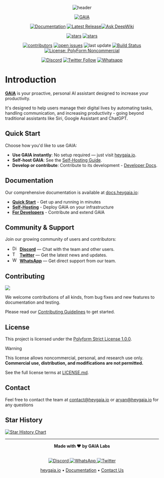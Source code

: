 <div align="center">

<img alt="header" src="https://github.com/user-attachments/assets/8a4556e8-29e9-4b23-a7ee-39e7b3883207" /> <br/>

<!--TODO: replace workflows-insane with master branch -->

[![GAIA](https://img.shields.io/endpoint?url=https://raw.githubusercontent.com/heygaia/gaia/refs/heads/feat/workflows-insane/frontend/public/badge.json)](https://heygaia.io)

[![Documentation](https://img.shields.io/badge/Documentation-00bbff?style=flat&logo=gitbook&logoColor=white)](https://docs.heygaia.io) [![Latest Release](https://img.shields.io/github/v/release/heygaia/gaia?color=00bbff)](https://github.com/heygaia/gaia/releases)[![Ask DeepWiki](https://deepwiki.com/badge.svg)](https://deepwiki.com/heygaia/gaia)

[![stars](https://img.shields.io/github/stars/heygaia/gaia)](https://github.com/heygaia/gaia/stargazers) [![stars](https://img.shields.io/github/forks/heygaia/gaia)](https://github.com/heygaia/gaia/forks)

[![contributors](https://img.shields.io/github/contributors/heygaia/gaia)](https://github.com/heygaia/gaia/graphs/contributors) [![open issues](https://img.shields.io/github/issues/heygaia/gaia)](https://github.com/heygaia/gaia/issues/) ![last update](https://img.shields.io/github/commit-activity/m/heygaia/gaia) [![Build Status](https://img.shields.io/badge/build-passing-brightgreen)](https://github.com/heygaia/gaia) [![License: PolyForm Noncommercial](https://img.shields.io/badge/License-PolyForm%20Strict-red.svg)](https://polyformproject.org/licenses/noncommercial-1.0.0/)

[![Discord](https://discord-live-members-count-badge.vercel.app/api/discord-members?guildId=585464664650022914&color=5c6af3&label=Discord)](https://discord.heygaia.io) [![Twitter Follow](https://img.shields.io/twitter/follow/_heygaia?style=social)](https://x.com/intent/user?screen_name=_heygaia) [![Whatsapp](https://img.shields.io/badge/WhatsApp-25D366?logo=whatsapp&logoColor=fff&style=flat)](https://whatsapp.heygaia.io)

</div>

# Introduction

<b>[GAIA](https://heygaia.io)</b> is your proactive, personal AI assistant designed to increase your productivity.

It's designed to help users manage their digital lives by automating tasks, handling communication, and increasing productivity - going beyond traditional assistants like Siri, Google Assistant and ChatGPT.

## Quick Start

Choose how you'd like to use GAIA:

- **Use GAIA instantly**: No setup required — just visit [heygaia.io](https://heygaia.io).
- **Self-host GAIA**: See the [Self-Hosting Guide](https://docs.heygaia.io/self-hosting/overview).
- **Develop or contribute**: Contribute to its development - [Developer Docs](https://docs.heygaia.io/developers/development-setup).

## Documentation

Our comprehensive documentation is available at [docs.heygaia.io](https://docs.heygaia.io):

- **[Quick Start](https://docs.heygaia.io/quick-start)** - Get up and running in minutes
- **[Self-Hosting](https://docs.heygaia.io/self-hosting/overview)** - Deploy GAIA on your infrastructure
- **[For Developers](https://docs.heygaia.io/developers/introduction)** - Contribute and extend GAIA

## Community & Support

Join our growing community of users and contributors:

- <img src="https://cdn.simpleicons.org/discord/5865F2" alt="Discord" width="16" /> &nbsp;**[Discord](https://discord.heygaia.io)** — Chat with the team and other users.
- <img src="https://cdn.simpleicons.org/x/ffffff" alt="Twitter" width="16" /> &nbsp;**[Twitter](https://twitter.com/_heygaia)** — Get the latest news and updates.
- <img src="https://cdn.simpleicons.org/whatsapp/25D366" alt="WhatsApp" width="16" /> &nbsp;**[WhatsApp](https://whatsapp.heygaia.io)** — Get direct support from our team.

## Contributing

<a href="https://github.com/heygaia/gaia/graphs/contributors">
  <img src="https://contrib.rocks/image?repo=heygaia/gaia" />
</a>

We welcome contributions of all kinds, from bug fixes and new features to documentation and testing.

Please read our [Contributing Guidelines](https://docs.heygaia.io/developers/contributing) to get started.

## License

This project is licensed under the [Polyform Strict License 1.0.0](https://polyformproject.org/licenses/strict/1.0.0/).

> [!WARNING]
> This license allows noncommercial, personal, and research use only.
> **Commercial use, distribution, and modifications are not permitted.**

See the full license terms at [LICENSE.md](LICENSE.md).

## Contact

Feel free to contact the team at contact@heygaia.io or aryan@heygaia.io for any questions

## Star History

<a href="https://www.star-history.com/#heygaia/gaia&Date">
 <picture>
   <source media="(prefers-color-scheme: dark)" srcset="https://api.star-history.com/svg?repos=heygaia/gaia&type=Date&theme=dark" />
   <source media="(prefers-color-scheme: light)" srcset="https://api.star-history.com/svg?repos=heygaia/gaia&type=Date" />
   <img alt="Star History Chart" src="https://api.star-history.com/svg?repos=heygaia/gaia&type=Date" />
 </picture>
</a>

---

<div align="center">
  <strong>Made with ❤️ by GAIA Labs</strong>
  <br>
  <br>
   <p>
    <a href="https://discord.heygaia.io">
      <img src="https://img.shields.io/badge/-Discord-5865F2?style=flat&logo=discord&logoColor=white" alt="Discord" />
    </a>
    <a href="https://whatsapp.heygaia.io">
      <img src="https://img.shields.io/badge/-WhatsApp-25D366?style=flat&logo=whatsapp&logoColor=white" alt="WhatsApp" />
    </a>
    <a href="https://twitter.com/_heygaia">
      <img src="https://img.shields.io/twitter/follow/_heygaia?style=social" alt="Twitter" />
    </a>
  </p>
  <a href="https://heygaia.io">heygaia.io</a> • <a href="https://docs.heygaia.io">Documentation</a> • <a href="https://heygaia.io/contact">Contact Us</a>
</div>
